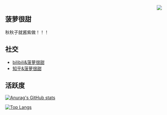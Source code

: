 <img align="right" src="https://count.getloli.com/get/@:NiKuliCat?theme=rule33">

## 菠萝很甜
 
秋秋子就酱紫做！！！
 
 
 
 

## 社交

+  [bilibili&菠萝很甜](https://space.bilibili.com/518770582?spm_id_from=333.1007.0.0)
+  [知乎&菠萝很甜](https://www.zhihu.com/people/zhu-hun-feng)







## 活跃度

[![Anurag's GitHub stats](https://github-readme-stats.vercel.app/api?username=NiKuliCat&bg_color=30,e96443,904e95&title_color=fff&text_color=fff)](https://github.com/anuraghazra/github-readme-stats)

[![Top Langs](https://github-readme-stats.vercel.app/api/top-langs/?username=NiKuliCat&layout=compact&bg_color=30,e96443,904e95&title_color=fff&text_color=fff)](https://github.com/anuraghazra/github-readme-stats)
